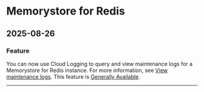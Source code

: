 # Memorystore for Redis

## 2025-08-26

### Feature

You can now use Cloud Logging to query and view maintenance logs for a Memorystore for Redis instance. For more information, see [View maintenance logs](https://cloud.google.com/memorystore/docs/redis/view-maintenance-logs). This feature is [Generally Available](https://cloud.google.com/products#product-launch-stages).

---
